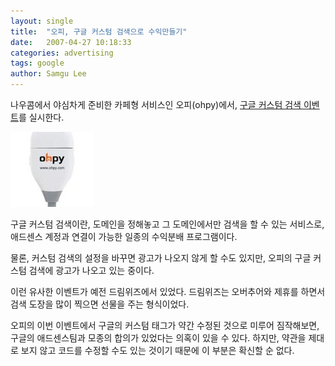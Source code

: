 ```yaml
---
layout: single
title:  "오피, 구글 커스텀 검색으로 수익만들기"
date:   2007-04-27 10:18:33
categories: advertising
tags: google
author: Samgu Lee
---
```

나우콤에서 야심차게 준비한 카페형 서비스인 오피(ohpy)에서, [구글 커스텀 검색 이벤트](http://www.ohpy.com/#post:/opbbs/index.php?control=List&op_no=2&bbs_no=142583&nocache=0.7710762810693232:undefined:undefined:control=List&op_no=2&bbs_no=142583&amp;branch=:opm)를 실시한다.

![오피](/assets/ohpy-icon.jpg)

구글 커스텀 검색이란, 도메인을 정해놓고 그 도메인에서만 검색을 할 수 있는 서비스로, 애드센스 계정과 연결이 가능한 일종의 수익분배 프로그램이다.

물론, 커스텀 검색의 설정을 바꾸면 광고가 나오지 않게 할 수도 있지만, 오피의 구글 커스텀 검색에 광고가 나오고 있는 중이다.

이런 유사한 이벤트가 예전 드림위즈에서 있었다. 드림위즈는 오버추어와 제휴를 하면서 검색 도장을 많이 찍으면 선물을 주는 형식이었다.

오피의 이번 이벤트에서 구글의 커스텀 태그가 약간 수정된 것으로 미루어 짐작해보면, 구글의 애드센스팀과 모종의 합의가 있었다는 의혹이 있을 수 있다. 하지만, 약관을 제대로 보지 않고 코드를 수정할 수도 있는 것이기 때문에 이 부분은 확신할 순 없다.
